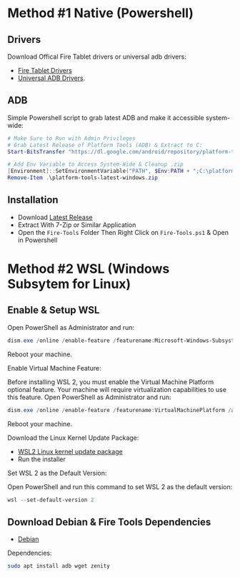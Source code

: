 # Method #1 Native (Powershell)

## Drivers

Download Offical Fire Tablet drivers or universal adb drivers:

- [Fire Tablet Drivers](https://developer.amazon.com/docs/fire-tablets/connecting-adb-to-device.html)
- [Universal ADB Drivers](https://adb.clockworkmod.com/).
  
## ADB
Simple Powershell script to grab latest ADB and make it accessible system-wide:

``` powershell
# Make Sure to Run with Admin Privileges
# Grab Latest Release of Platform Tools (ADB) & Extract to C:
Start-BitsTransfer "https://dl.google.com/android/repository/platform-tools-latest-windows.zip"; Expand-Archive .\platform-tools-latest-windows.zip C:\

# Add Env Variable to Access System-Wide & Cleanup .zip
[Environment]::SetEnvironmentVariable("PATH", $Env:PATH + ";C:\platform-tools", [EnvironmentVariableTarget]::Machine)
Remove-Item .\platform-tools-latest-windows.zip
```

## Installation
  
- Download [Latest Release](https://github.com/mrhaydendp/Fire-Tools/releases/download/v2.1/Fire-Tools.tar.xz)
- Extract With 7-Zip or Similar Application    
- Open the `Fire-Tools` Folder Then Right Click on `Fire-Tools.ps1` & Open in Powershell

# Method #2 WSL (Windows Subsytem for Linux)

## Enable & Setup WSL
  
Open PowerShell as Administrator and run:
  
```powershell
dism.exe /online /enable-feature /featurename:Microsoft-Windows-Subsystem-Linux /all /norestart
```
Reboot your machine.

Enable Virtual Machine Feature:

Before installing WSL 2, you must enable the Virtual Machine Platform optional feature. Your machine will require virtualization capabilities to use this feature.
Open PowerShell as Administrator and run:
  
```powershell
dism.exe /online /enable-feature /featurename:VirtualMachinePlatform /all /norestart
```
  
Reboot your machine.

Download the Linux Kernel Update Package:
- [WSL2 Linux kernel update package](https://wslstorestorage.blob.core.windows.net/wslblob/wsl_update_x64.msi)    
- Run the installer

Set WSL 2 as the Default Version:

Open PowerShell and run this command to set WSL 2 as the default version:

```powershell
wsl --set-default-version 2
```

## Download Debian & Fire Tools Dependencies

- [Debian](https://www.microsoft.com/store/apps/9MSVKQC78PK6)

Dependencies:

```bash
sudo apt install adb wget zenity
```
